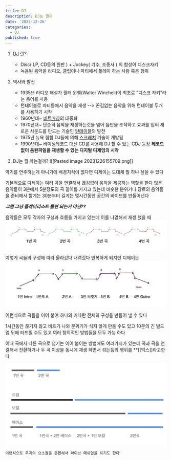 ```yaml
---
title: DJ
description: DJ는 뭘까
date: '2023-12-26'
categories:
  - DJ
published: true
---
```


1. [DJ](DJ.md) 란?
   - Disc( LP, CD등의 원판 ) + Jockey( 기수, 조종사 ) 의 합성어 디스크자키
   - 녹음된 음악을 라디오, 클럽이나 파티에서 플레이 하는 사람 혹은 행위

2. 역사와 발전
   - 1935년 라디오 해설가 월터 윈첼(Walter Winchell)이 최초로  "디스크 자키"라는 용어를 사용
   - 턴테이블로 파티등에서 음악을 재생 --> 끈김없는 음악을 위해 턴테이블 두개를 사용하기 시작
   - 1960년대~ [비트매칭](비트매칭.md)의 대중화 
   - 1970년대~ 단순히 음악을 재생하는것을 넘어 음반을 조작하고 효과를 입혀 새로운 사운드를 만드는 기술인  [턴테이블](턴테이블.md)의 발전 
   - 1975년 뉴욕 힙합 DJ들에 의해 [스크래치](스크래치.md) 기술이 개발됨
   - 1990년대~ 바이닐레코드 대신 CD를 사용해 DJ 할 수 있는 CDJ 등장 
     **레코드 없이 음원파일을 재생할 수 있는 디지털 디제잉의 시작** 

3. DJ는 뭘 하는걸까?
   ![[Pasted image 20231226155709.png]]
  
  악기를 연주하는게 아니기에 배경지식이 없다면 디제이는 도대체 뭘 하나 싶을 수 있다
  
  기본적으로 디제이는 여러 곡을 연결해서 끊김없이 음악을 제공하는 역할을 한다
  많은 음악들이 3분에서 5분정도의 곡 길이를 가지고 있는데 비슷한 분위기나 장르의 음악들을 준비해서 짧게는 30분부터 길게는 몇시간동안 공간의 바이브를 만들어낸다 
  
  ***그럼 그냥  플레이리스트 틀면 되는거 아님??***
  
  음악들은 모두 각자의 구성과 흐름을 가지고 있는데
  이를 나열해서 재생 했을 때
 ![](Pasted%20image%2020231226165426.png)
  
  이렇게 곡들의 구성에 따라 올라갔다 내려갔다 반복하게 되지만
  디제이는
  ![](Pasted%20image%2020231226165621.png)
  
  이런식으로 곡들을 이어 붙여 하나의 커다란 전체의 구성을 만들어 낼 수 있다
  
  1시간동안 끊기지 않고 비트가 나와 분위기가 식지 않게 만들 수도 있고
  10분의 긴 빌드업 뒤에 터뜨릴 수도 있고
  여러 창의적인 방법들을 모두 가능 하다
  
  이때 곡에서 다른 곡으로 넘기는 이어 붙이는 방법에도 여러가지가 있는데 
  곡과 곡을 연결해서 전환하거나 두 곡 이상을 동시에 재생 하면서 섞는등의 행위를 **[[믹스]]라고한다
  
  ![](Pasted%20image%2020231226172313.png)
  
    이런식으로 두곡의 요소들을 혼합해서 라이브 매쉬업을 하기도 한다

   